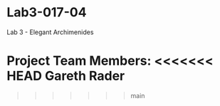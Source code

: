 # Lab3-017-04
Lab 3 - Elegant Archimenides

Project Team Members:
<<<<<<< HEAD
Gareth Rader
=======

>>>>>>> main
